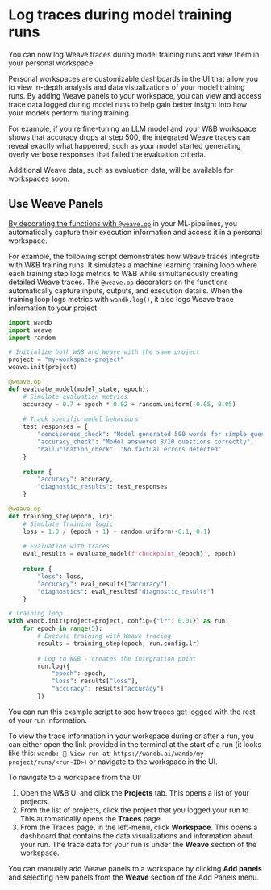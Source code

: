 # Log traces during model training runs

You can now log Weave traces during model training runs and view them in your personal workspace. 

Personal workspaces are customizable dashboards in the UI that allow you to view in-depth analysis and data visualizations of your model training runs. By adding Weave panels to your workspace, you can view and access trace data logged during model runs to help gain better insight into how your models perform during training.

For example, if you're fine-tuning an LLM model and your W&B workspace shows that accuracy drops at step 500, the integrated Weave traces can reveal exactly what happened, such as your model started generating overly verbose responses that failed the evaluation criteria.

Additional Weave data, such as evaluation data, will be available for workspaces soon.

## Use Weave Panels

[By decorating the functions with `@weave.op`](/quickstart) in your ML-pipelines, you automatically capture their execution information and access it in a personal workspace.

For example, the following script demonstrates how Weave traces integrate with W&B training runs. It simulates a machine learning training loop where each training step logs metrics to W&B while simultaneously creating detailed Weave traces. The `@weave.op` decorators on the functions automatically capture inputs, outputs, and execution details. When the training loop logs metrics with `wandb.log()`, it also logs Weave trace information to your project.

```python
import wandb
import weave
import random

# Initialize both W&B and Weave with the same project
project = "my-workspace-project"
weave.init(project)

@weave.op
def evaluate_model(model_state, epoch):
    # Simulate evaluation metrics
    accuracy = 0.7 + epoch * 0.02 + random.uniform(-0.05, 0.05)
    
    # Track specific model behaviors
    test_responses = {
        "conciseness_check": "Model generated 500 words for simple question",
        "accuracy_check": "Model answered 8/10 questions correctly",
        "hallucination_check": "No factual errors detected"
    }
    
    return {
        "accuracy": accuracy,
        "diagnostic_results": test_responses
    }

@weave.op
def training_step(epoch, lr):
    # Simulate Training logic
    loss = 1.0 / (epoch + 1) + random.uniform(-0.1, 0.1)
    
    # Evaluation with traces
    eval_results = evaluate_model(f"checkpoint_{epoch}", epoch)
    
    return {
        "loss": loss,
        "accuracy": eval_results["accuracy"],
        "diagnostics": eval_results["diagnostic_results"]
    }

# Training loop
with wandb.init(project=project, config={"lr": 0.01}) as run:
    for epoch in range(5):
        # Execute training with Weave tracing
        results = training_step(epoch, run.config.lr)
        
        # Log to W&B - creates the integration point
        run.log({
            "epoch": epoch,
            "loss": results["loss"],
            "accuracy": results["accuracy"]
        })
```

You can run this example script to see how traces get logged with the rest of your run information.

To view the trace information in your workspace during or after a run, you can either open the link provided in the terminal at the start of a run (it looks like this: `wandb: 🚀 View run at https://wandb.ai/wandb/my-project/runs/<run-ID>`) or navigate to the workspace in the UI.

To navigate to a workspace from the UI:

1. Open the W&B UI and click the **Projects** tab. This opens a list of your projects.
2. From the list of projects, click the project that you logged your run to. This automatically opens the **Traces** page.
3. From the Traces page, in the left-menu, click **Workspace**. This opens a dashboard that contains the data visualizations and information about your run. The trace data for your run is under the **Weave** section of the workspace.

You can manually add Weave panels to a workspace by clicking **Add panels** and selecting new panels from the **Weave** section of the Add Panels menu.